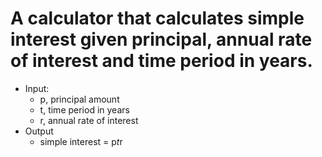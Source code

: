 # A calculator that calculates simple interest given principal, annual rate of interest and time period in years.
 - Input:
   - p, principal amount
   - t, time period in years
   - r, annual rate of interest
- Output
   - simple interest = p*t*r
